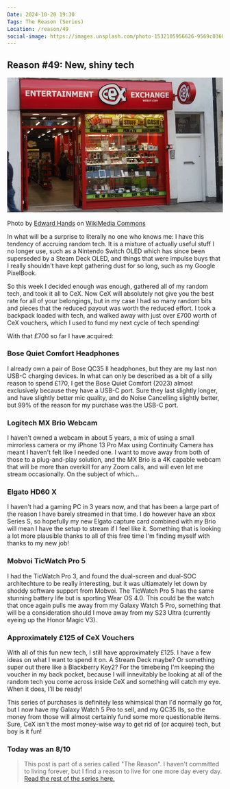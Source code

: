 ```yaml
---
Date: 2024-10-20 19:30
Tags: The Reason (Series)
Location: /reason/49
social-image: https://images.unsplash.com/photo-1532105956626-9569c03602f6?q=80&w=1000&h=622&fit=crop
---
```


## Reason #49: New, shiny tech

![CeX store - Hammersmith](https://raw.githubusercontent.com/george-probably/probably.blog/main/Images/CeX.webp)<div class="caption"><p>Photo by [Edward Hands](https://commons.wikimedia.org/wiki/User:Edwardx) on [WikiMedia Commons](https://commons.wikimedia.org/wiki/File:CeX_shop,_King_Street,_Hammersmith.jpg)</p></div>

In what will be a surprise to literally no one who knows me: I have this tendency of accruing random tech. It is a mixture of actually useful stuff I no longer use, such as a Nintendo Switch OLED which has since been superseded by a Steam Deck OLED, and things that were impulse buys that I really shouldn't have kept gathering dust for so long, such as my Google PixelBook. 

So this week I decided enough was enough, gathered all of my random tech, and took it all to CeX. Now CeX will absolutely not give you the best rate for all of your belongings, but in my case I had so many random bits and pieces that the reduced payout was worth the reduced effort. I took a backpack loaded with tech, and walked away with just over £700 worth of CeX vouchers, which I used to fund my next cycle of tech spending!

With that £700 so far I have acquired:

### Bose Quiet Comfort Headphones
I already own a pair of Bose QC35 II headphones, but they are my last non USB-C charging devices. In what can only be described as a bit of a silly reason to spend £170, I get the Bose Quiet Comfort (2023) almost exclusively because they have a USB-C port. Sure they last slightly longer, and have slightly better mic quality, and do Noise Cancelling slightly better, but 99% of the reason for my purchase was the USB-C port.

### Logitech MX Brio Webcam
I haven't owned a webcam in about 5 years, a mix of using a small mirrorless camera or my iPhone 13 Pro Max using Continuity Camera has meant I haven't felt like I needed one. I want to move away from both of those to a plug-and-play solution, and the MX Brio is a 4K capable webcam that will be more than overkill for any Zoom calls, and will even let me stream occasionally. On the subject of which...

### Elgato HD60 X
I haven't had a gaming PC in 3 years now, and that has been a large part of the reason I have barely streamed in that time. I do however have an xbox Series S, so hopefully my new Elgato capture card combined with my Brio will mean I have the setup to stream if I feel like it. Something that is looking a lot more plausible thanks to all of this free time I'm finding myself with thanks to my new job!

### Mobvoi TicWatch Pro 5
I had the TicWatch Pro 3, and found the dual-screen and dual-SOC architechture to be really interesting, but it was ultiamately let down by shoddy software support from Mobvoi. The TicWatch Pro 5 has the same stunning battery life but is sporting Wear OS 4.0. This could be the watch that once again pulls me away from my Galaxy Watch 5 Pro, something that will be a consideration should I move away from my S23 Ultra (currently eyeing up the Honor Magic V3).

### Approximately £125 of CeX Vouchers
With all of this fun new tech, I still have approximately £125. I have a few ideas on what I want to spend it on. A Stream Deck maybe? Or something super out there like a Blackberry Key2? For the timebeing I'm keeping the voucher in my back pocket, because I will innevitably be looking at all of the random tech you come across inside CeX and something will catch my eye. When it does, I'll be ready!

This series of purchases is definitely less whimsical than I'd normally go for, but I now have my Galaxy Watch 5 Pro to sell, and my QC35 IIs, so the money from those will almost certainly fund some more questionable items. Sure, CeX isn't the most money-wise way to get rid of (or acquire) tech, but boy is it fun!

### Today was an 8/10

>This post is part of a series called "The Reason". I haven't committed to living forever, but I find a reason to live for one more day every day. [Read the rest of the series here.](/reason/)